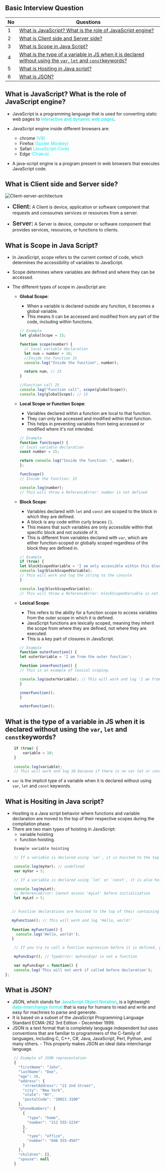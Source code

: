## Basic Interview Question

| No    | Questions                          |
| ------| ------------------------------------------------- |
| 1     | [What is JavaScript? What is the role of JavaScript engine?](#what-is-javascript-what-is-the-role-of-javascript-engine) |    
| 2     |   [What is Client side and Server side?](#what-is-client-side-and-server-side)                                 |    
| 3     |   [What is Scope in Java Script? ](#what-is-scope-in-java-script)                                 |    
| 4     |   [What is the type of a variable in JS when it is declared without using the `var`, `let` and `const`keywords?](#what-is-the-type-of-a-variable-in-js-when-it-is-declared-without-using-the-var-let-and-constkeywords)                                |    
| 5     |   [What is Hositing in Java script?](#what-is-hositing-in-java-script)                                 |    
| 6     |   [What is JSON?](#what-is-json)                                |    
   

##  What is JavaScript? What is the role of JavaScript engine?
- JavaScript is a programming language that is used for converting static web pages to <span style="color:#13E3E3; font-weight:500">interactive and dynamic web pages</span>.
- JavaScript engine inside different browsers are:
    - chrome <span style="color:#13E3E3;">(V8)</span> 
    - Firefox <span style="color:#13E3E3;">(Spider Monkey)</span>
    - Safari <span style="color:#13E3E3;">(JavaScript-Core)</span>
    - Edge <span style="color:#13E3E3;">(Chakra)</span>

- A java-script engine is a program present in web browsers that executes JavaScript code.

##  What is Client side and Server side?
![Client-server-architecture](./Image/Client-server-model.svg.png)

- <span style="font-weight:600; font-size:1.2rem">Client:</span> A Client is device, application or software component that requests and conssumes services or resources from a server.

- <span style="font-weight:600; font-size:1.2rem">Server:</span> A Server is device, computer or software component that provides services, resources, or functions to clients.

##  What is Scope in Java Script?
- In JavaScript, scope refers to the current context of code, which determines the accessibility of variables to JavaScript.

- Scope determines where variables are defined and where they can be accessed.

- The different types of scope in JavaScript are:

    - **Global Scope**: 
        * When a variable is declared outside any function, it becomes a global variable. 
        * This means it can be accessed and modified from any part of the code, including within functions.
        ```javascript
        // Example
        let globalScope = 15;

        function scope(number) {
          // local variable declaration
          let num = number + 10;
          //Inside the function 15
          console.log("Inside the function", number); 

          return num; // 25
        }

        //Function call 25
        console.log("Function call", scope(globalScope));
        console.log(globalScope); // 15

        ```

    - **Local Scope or Function Scope**: 
        - Variables declared within a function are local to that function. 
        - They can only be accessed and modified within that function. 
        - This helps in preventing variables from being accessed or modified where it's not intended.
        
        ```javascript
        // Example
        function funcScope() {
        // local variable declaration
        const number = 15;

        return console.log("Inside the function: ", number);
        };

        funcScope()
        // Inside the function: 15 

        console.log(number); 
        // This will throw a ReferenceError: number is not defined

        ```

    - **Block Scope**: 
        - Variables declared with `let` and `const` are scoped to the block in which they are defined. 
        - A block is any code within curly braces `{}`. 
        - This means that such variables are only accessible within that specific block and not outside of it. 
        - This is different from variables declared with `var`, which are either function-scoped or globally scoped regardless of the block they are defined in.
        
        ```javascript
        // Example
        if (true) {
        let blockScopedVariable = 'I am only accessible within this block';
        console.log(blockScopedVariable); 
        // This will work and log the string to the console
        }

        console.log(blockScopedVariable); 
        // This will throw a ReferenceError: blockScopedVariable is not defined

        ```

    - **Lexical Scope**: 
        - This refers to the ability for a function scope to access variables from the outer scope in which it is defined. 
        - JavaScript functions are lexically scoped, meaning they inherit the scope from where they are defined, not where they are executed. 
        - This is a key part of closures in JavaScript.
        
        ```javascript
        // Example
        function outerFunction() {
        let outerVariable = 'I am from the outer function';

        function innerFunction() {
        // This is an example of lexical scoping.

        console.log(outerVariable); // This will work and log 'I am from the outer function'
        }

        innerFunction();
        }

        outerFunction();
        ```


## What is the type of a variable in JS when it is declared without using the `var`, `let` and `const`keywords?
```javascript
    if (true) {
        variable = 10;
    }
    
    console.log(variable);
    // This will work and log 10 because if there is no var let or const declared before will take the implicit type as `var`

```
- `var` is the implicit type of a variable when it is declared without using `var`, `let` and `const` keywords.




## What is Hositing in Java script?
- Hositing is a Java script behavior where functions and variable declaration are moved to the top of their respective scopes during the compliation phase.
- There are two main types of hoisting in JavaScript: 
    - variable hoisting
    - function hoisting.
```javascript
    Example variable hoisting

    // If a variable is declared using `var`, it is hoisted to the top of its containing function or global scope if declared outside of a function.

    console.log(myVar); // undefined
    var myVar = 5;

    // If a variable is declared using `let` or `const`, it is also hoisted to the top of its block scope, but it does not get initialized. Accessing it before the declaration results in a `ReferenceError`.

    console.log(myLet); 
    // ReferenceError: Cannot access 'myLet' before initialization
    let myLet = 5;
   
```

```javascript
   // Function declarations are hoisted to the top of their containing scope, and they are hoisted with their definitions. This means that a function can be called before it is declared in the code.

   myFunction(); // This will work and log 'Hello, world!'
   
   function myFunction() {
     console.log('Hello, world!');
   }

    // If you try to call a function expression before it is defined, you will get a `TypeError` saying that it is not a function.

    myFuncExpr(); // TypeError: myFuncExpr is not a function

    var myFuncExpr = function() {
    console.log('This will not work if called before declaration');
};

```

## What is JSON?
- JSON, which stands for <span style="color:#13E3E3; font-weight:500">JavaScript Object Notation</span>, is a lightweight <span style="color:#13E3E3; font-weight:500">data-interchange format </span> that is easy for humans to read and write and easy for machines to parse and generate. 
- It is based on a subset of the JavaScript Programming Language Standard ECMA-262 3rd Edition - December 1999. 
- JSON is a text format that is completely language independent but uses conventions that are familiar to programmers of the C-family of languages, including C, C++, C#, Java, JavaScript, Perl, Python, and many others. - This property makes JSON an ideal data-interchange language.
```javascript
    // Example of JSON representation
    {
      "firstName": "John",
      "lastName": "Doe",
      "age": 30,
      "address": {
        "streetAddress": "21 2nd Street",
        "city": "New York",
        "state": "NY",
        "postalCode": "10021-3100"
      },
      "phoneNumbers": [
        {
          "type": "home",
          "number": "212 555-1234"
        },
        {
          "type": "office",
          "number": "646 555-4567"
        }
      ],
      "children": [],
      "spouse": null
    }

```